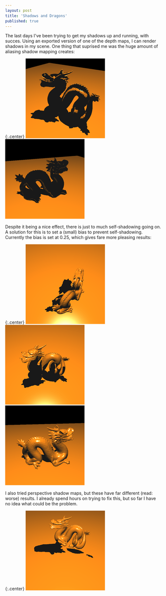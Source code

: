 ```yaml
---
layout: post
title: 'Shadows and Dragons'
published: true
---
```


The last days I've been trying to get my shadows up and running, with succes. Using an exported version of one of the depth maps, I can render shadows in my scene. One thing that suprised me was the huge amount of aliasing shadow mapping creates:

{:.center}
![Dragon](/uploads/2009/10/Dragon5.png)
![Dragon](/uploads/2009/10/Dragon6.png)

Despite it being a nice effect, there is just to much self-shadowing going on. A solution for this is to set a (small) bias to prevent self-shadowing. Currently the bias is set at 0.25, which gives fare more pleasing results:

{:.center}
![Dragon](/uploads/2009/10/Dragon7.png)
![Dragon](/uploads/2009/10/Dragon8.png)
![Dragon](/uploads/2009/10/Dragon9.png)

I also tried perspective shadow maps, but these have far different (read: worse) results. I already spend hours on trying to fix this, but so far I have no idea what could be the problem.

{:.center}
![Dragon](/uploads/2009/10/Dragon10.png)